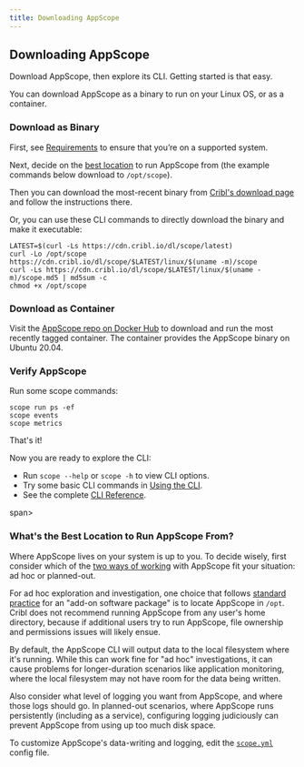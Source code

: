 ```yaml
---
title: Downloading AppScope
---
```


## Downloading AppScope

Download AppScope, then explore its CLI. Getting started is that easy.

You can download AppScope as a binary to run on your Linux OS, or as a container.

### Download as Binary

First, see [Requirements](/docs/requirements) to ensure that you’re on a supported system. 

Next, decide on the [best location](#where-from) to run AppScope from (the example commands below download to `/opt/scope`).

Then you can download the most-recent binary from [Cribl's download page](https://cribl.io/download/#tab-1) and follow the instructions there.

Or, you can use these CLI commands to directly download the binary and make it executable:

```
LATEST=$(curl -Ls https://cdn.cribl.io/dl/scope/latest)
curl -Lo /opt/scope https://cdn.cribl.io/dl/scope/$LATEST/linux/$(uname -m)/scope
curl -Ls https://cdn.cribl.io/dl/scope/$LATEST/linux/$(uname -m)/scope.md5 | md5sum -c 
chmod +x /opt/scope
```

### Download as Container

Visit the [AppScope repo on Docker Hub](https://hub.docker.com/r/cribl/scope) to download and run the most recently tagged container. The container provides the AppScope binary on Ubuntu 20.04.

### Verify AppScope

Run some scope commands:

```
scope run ps -ef
scope events
scope metrics
```

That's it!

Now you are ready to explore the CLI:

- Run `scope --help` or `scope -h` to view CLI options.
- Try some basic CLI commands in [Using the CLI](/docs/cli-using).
- See the complete [CLI Reference](/docs/cli-reference).

<span id="where-from"> </span>span>

### What's the Best Location to Run AppScope From?

Where AppScope lives on your system is up to you. To decide wisely, first consider which of the [two ways of working](/docs/working-with) with AppScope fit your situation: ad hoc or planned-out.

For ad hoc exploration and investigation, one choice that follows [standard practice](https://en.wikipedia.org/wiki/Filesystem_Hierarchy_Standard) for an "add-on software package" is to locate AppScope in `/opt`. Cribl does not recommend running AppScope from any user's home directory, because if additional users try to run AppScope, file ownership and permissions issues will likely ensue.

By default, the AppScope CLI will output data to the local filesystem where it's running. While this can work fine for "ad hoc" investigations, it can cause problems for longer-duration scenarios like application monitoring, where the local filesystem may not have room for the data being written. 

Also consider what level of logging you want from AppScope, and where those logs should go. In planned-out scenarios, where AppScope runs persistently (including as a service), configuring logging judiciously can prevent AppScope from using up too much disk space. 

To customize AppScope's data-writing and logging, edit the [`scope.yml`](/docs/config-file) config file.


